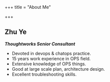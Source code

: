 +++
title = "About Me"

+++

## Zhu Ye

***Thoughtworks Senior Consultant***

- Devoted in devops & chatops practice.
- 15 years work experience in OPS field.
- Extensive knowledge of OPS things.
- Good at large scale plan, architecture design.
- Excellent troubleshooting skills.
